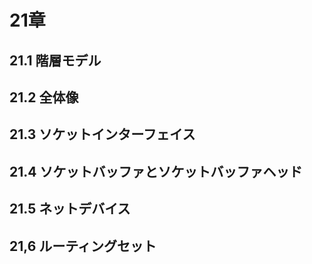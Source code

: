 # 21章
## 21.1 階層モデル
## 21.2 全体像
## 21.3 ソケットインターフェイス
## 21.4 ソケットバッファとソケットバッファヘッド
## 21.5 ネットデバイス
## 21,6 ルーティングセット

